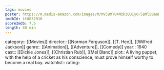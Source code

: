 ```yaml
---
tags: movies
poster: https://m.media-amazon.com/images/M/MV5BMTU4Mzk3ODIyOF5BMl5BanBnXkFtZTgwODgyNzk2NjE@._V1_SX300.jpg
imdbId: tt0032910
scoreImdb: 7.5
length: 88 min
---
```


category:: [[Movies]]
director:: [[Norman Ferguson]], [[T. Hee]], [[Wilfred Jackson]]
genre:: [[Animation]], [[Adventure]], [[Comedy]]
year:: 1940
cast:: [[Dickie Jones]], [[Christian Rub]], [[Mel Blanc]]
plot:: A living puppet, with the help of a cricket as his conscience, must prove himself worthy to become a real boy.
watchlist::
rating::

